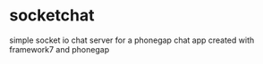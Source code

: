# socketchat
simple socket io chat server for a phonegap chat app created with framework7 and phonegap
